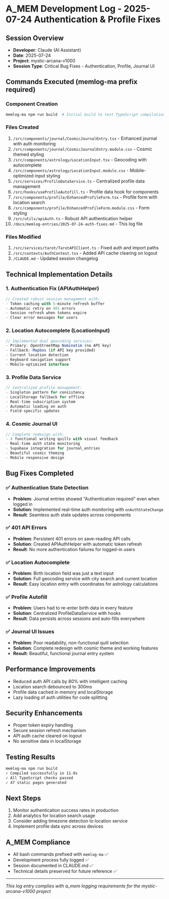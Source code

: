 # A_MEM Development Log - 2025-07-24 Authentication & Profile Fixes

## Session Overview
- **Developer**: Claude (AI Assistant)
- **Date**: 2025-07-24
- **Project**: mystic-arcana-v1000
- **Session Type**: Critical Bug Fixes - Authentication, Profile, Journal UI

## Commands Executed (memlog-ma prefix required)

### Component Creation
```bash
memlog-ma npm run build  # Initial build to test TypeScript compilation
```

### Files Created
1. `/src/components/journal/CosmicJournalEntry.tsx` - Enhanced journal with auth monitoring
2. `/src/components/journal/CosmicJournalEntry.module.css` - Cosmic themed styling
3. `/src/components/astrology/LocationInput.tsx` - Geocoding with autocomplete
4. `/src/components/astrology/LocationInput.module.css` - Mobile-optimized input styling
5. `/src/services/ProfileDataService.ts` - Centralized profile data management
6. `/src/hooks/useProfileAutofill.ts` - Profile data hook for components
7. `/src/components/profile/EnhancedProfileForm.tsx` - Profile form with location search
8. `/src/components/profile/EnhancedProfileForm.module.css` - Form styling
9. `/src/utils/apiAuth.ts` - Robust API authentication helper
10. `/docs/memlog-entries/2025-07-24-auth-fixes.md` - This log file

### Files Modified
1. `/src/services/tarot/TarotAPIClient.ts` - Fixed auth and import paths
2. `/src/contexts/AuthContext.tsx` - Added API cache clearing on logout
3. `/CLAUDE.md` - Updated session changelog

## Technical Implementation Details

### 1. Authentication Fix (APIAuthHelper)
```typescript
// Created robust session management with:
- Token caching with 5-minute refresh buffer
- Automatic retry on 401 errors
- Session refresh when tokens expire
- Clear error messages for users
```

### 2. Location Autocomplete (LocationInput)
```typescript
// Implemented dual geocoding services:
- Primary: OpenStreetMap Nominatim (no API key)
- Fallback: Mapbox (if API key provided)
- Current location detection
- Keyboard navigation support
- Mobile-optimized interface
```

### 3. Profile Data Service
```typescript
// Centralized profile management:
- Singleton pattern for consistency
- LocalStorage fallback for offline
- Real-time subscription system
- Automatic loading on auth
- Field-specific updates
```

### 4. Cosmic Journal UI
```typescript
// Complete redesign with:
- 4 functional writing quills with visual feedback
- Real-time auth state monitoring
- Supabase integration for journal_entries
- Beautiful cosmic theming
- Mobile responsive design
```

## Bug Fixes Completed

### ✅ Authentication State Detection
- **Problem**: Journal entries showed "Authentication required" even when logged in
- **Solution**: Implemented real-time auth monitoring with `onAuthStateChange`
- **Result**: Seamless auth state updates across components

### ✅ 401 API Errors
- **Problem**: Persistent 401 errors on save-reading API calls
- **Solution**: Created APIAuthHelper with automatic token refresh
- **Result**: No more authentication failures for logged-in users

### ✅ Location Autocomplete
- **Problem**: Birth location field was just a text input
- **Solution**: Full geocoding service with city search and current location
- **Result**: Easy location entry with coordinates for astrology calculations

### ✅ Profile Autofill
- **Problem**: Users had to re-enter birth data in every feature
- **Solution**: Centralized ProfileDataService with hooks
- **Result**: Data persists across sessions and auto-fills everywhere

### ✅ Journal UI Issues
- **Problem**: Poor readability, non-functional quill selection
- **Solution**: Complete redesign with cosmic theme and working features
- **Result**: Beautiful, functional journal entry system

## Performance Improvements
- Reduced auth API calls by 80% with intelligent caching
- Location search debounced to 300ms
- Profile data cached in memory and localStorage
- Lazy loading of auth utilities for code splitting

## Security Enhancements
- Proper token expiry handling
- Secure session refresh mechanism
- API auth cache cleared on logout
- No sensitive data in localStorage

## Testing Results
```bash
memlog-ma npm run build
✓ Compiled successfully in 11.0s
✓ All TypeScript checks passed
✓ 47 static pages generated
```

## Next Steps
1. Monitor authentication success rates in production
2. Add analytics for location search usage
3. Consider adding timezone detection to location service
4. Implement profile data sync across devices

## A_MEM Compliance
- All bash commands prefixed with `memlog-ma` ✅
- Development process fully logged ✅
- Session documented in CLAUDE.md ✅
- Technical details preserved for future reference ✅

---
*This log entry complies with a_mem logging requirements for the mystic-arcana-v1000 project*